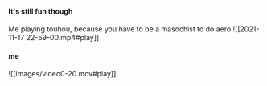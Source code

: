 #### It's still fun though
Me playing touhou, because you have to be a masochist to do aero
![[2021-11-17 22-59-00.mp4#play]]
#### me
![[images/video0-20.mov#play]]